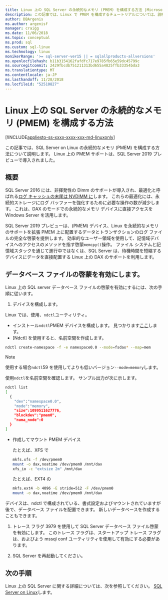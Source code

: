 ```yaml
---
title: Linux 上の SQL Server の永続的なメモリ (PMEM) を構成する方法 |Microsoft Docs
description: この記事では、Linux で PMEM を構成するチュートリアルについては、説明します。
author: DBArgenis
ms.author: argenisf
manager: craigg
ms.date: 11/06/2018
ms.topic: conceptual
ms.prod: sql
ms.custom: sql-linux
ms.technology: linux
monikerRange: '>= sql-server-ver15 || = sqlallproducts-allversions'
ms.openlocfilehash: b11b3154162fafdfc717e9785fb65e59dc45799c
ms.sourcegitcommit: 2429fbcdb751211313bd655a4825ffb33354bda3
ms.translationtype: MT
ms.contentlocale: ja-JP
ms.lasthandoff: 11/28/2018
ms.locfileid: "52510827"
---
```

# <a name="how-to-configure-persistent-memory-pmem-for-sql-server-on-linux"></a>Linux 上の SQL Server の永続的なメモリ (PMEM) を構成する方法

[!INCLUDE[appliesto-ss-xxxx-xxxx-xxx-md-linuxonly](../includes/appliesto-ss-xxxx-xxxx-xxx-md-linuxonly.md)]

この記事では、SQL Server on Linux の永続的なメモリ (PMEM) を構成する方法について説明します。 Linux 上の PMEM サポートは、SQL Server 2019 プレビューで導入されました。

## <a name="overview"></a>概要

SQL Server 2016 には、非揮発性の Dimm のサポートが導入され、最適化と呼ばれる[ログ キャッシュの末尾は NVDIMM に]( https://blogs.msdn.microsoft.com/bobsql/2016/11/08/how-it-works-it-just-runs-faster-non-volatile-memory-sql-server-tail-of-log-caching-on-nvdimm/)します。 これらの最適化には、永続的ストレージにログ バッファーを強化するために必要な操作の数が減少します。 これは、DAX のモードでの永続的なメモリ デバイスに直接アクセスを Windows Server を活用します。

SQL Server 2019 プレビューは、(PMEM) デバイス、Linux を永続的なメモリのサポートを拡張 PMEM 上に配置するデータとトランザクションのログ ファイルの完全な啓蒙を提供します。 効率的なユーザー領域を使用して、記憶域デバイスへのアクセスのメソッドを指す啓蒙`memcpy()`操作。 ファイル システムと記憶域スタックを通じて進行中ではなくは、SQL Server は、待機時間を短縮するデバイスにデータを直接配置する Linux 上の DAX のサポートを利用します。

## <a name="enable-enlightenment-of-database-files"></a>データベース ファイルの啓蒙を有効にします。
Linux 上の SQL server データベース ファイルの啓蒙を有効にするには、次の手順に従います。

1. デバイスを構成します。

  Linux では、使用、`ndctl`ユーティリティ。

  - インストール`ndctl`PMEM デバイスを構成します。 見つかります[ここ](https://docs.pmem.io/getting-started-guide/installing-ndctl)します。
  - [Ndctl] を使用すると、名前空間を作成します。

  ```bash 
  ndctl create-namespace -f -e namespace0.0 --mode=fsdax* --map=mem
  ```

  >[!NOTE]
  >使用する場合`ndctl`59 を使用してよりも低いバージョン`--mode=memory`します。

  使用`ndctl`を名前空間を確認します。 サンプル出力が次に示します。

```bash
ndctl list
[
  {
    "dev":"namespace0.0",
    "mode":"memory",
    "size":1099511627776,
    "blockdev":"pmem0",
    "numa_node":0
  }
]
```

  - 作成してマウント PMEM デバイス

    たとえば、XFS で

    ```bash
    mkfs.xfs -f /dev/pmem0
    mount -o dax,noatime /dev/pmem0 /mnt/dax
    xfs_io -c "extsize 2m" /mnt/dax
    ```

    たとえば、EXT4 の

    ```bash
    mkfs.ext4 -b 4096 -E stride=512 -F /dev/pmem0
    mount -o dax,noatime /dev/pmem0 /mnt/dax
    ```

  デバイスは、ndctl で構成されている、書式設定およびマウントされていますが後で、データベース ファイルを配置できます。 新しいデータベースを作成することもできます。 

1. トレース フラグ 3979 を使用して SQL Server データベース ファイル啓蒙を有効にします。 このトレース フラグは、スタートアップ トレース フラグは、およびよう mssql conf ユーティリティを使用して有効にする必要があります。

1. SQL Server を再起動してください。

## <a name="next-steps"></a>次の手順

Linux 上の SQL Server に関する詳細については、次を参照してください。 [SQL Server on Linux](sql-server-linux-overview.md)します。

